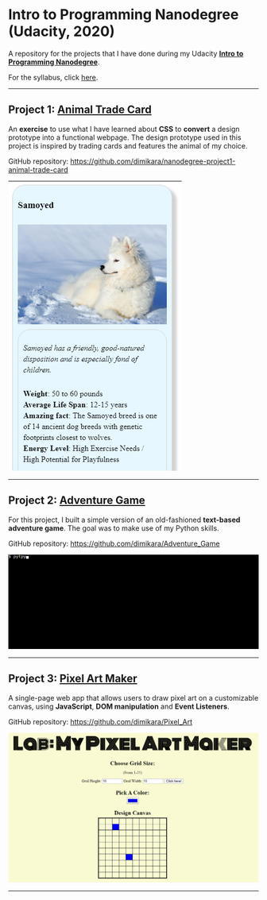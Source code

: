 # **Intro to Programming Nanodegree (Udacity, 2020)**

A repository for the projects that I have done during my Udacity <a href="https://confirm.udacity.com/AQRHZWAD" target="_blank">**Intro to Programming Nanodegree**</a>.

For the syllabus, click <a href="syllabus-nd000-default-en-us.pdf" target="_blank">here</a>.  
___

## **Project 1:** <a href="https://codepen.io/dimitraK/full/rprEzy/" target="_blank">**Animal Trade Card**</a>

An **exercise** to use what I have learned about **CSS** to **convert** a design prototype into a functional webpage. The design prototype used in this project is inspired by trading cards and features the animal of my choice.

GitHub repository: <a href="https://github.com/dimikara/nanodegree-project1-animal-trade-card" target="_blank">https://github.com/dimikara/nanodegree-project1-animal-trade-card</a>

![Screenshot1](./img/AnimalCardScreenshot.PNG "Sceenshot of part of the Animal Card")

___

## **Project 2:** <a href="https://github.com/dimikara/Adventure_Game" target="_blank">**Adventure Game**</a>

For this project, I built a simple version of an old-fashioned **text-based adventure game**. The goal was to make use of my Python skills.

GitHub repository: <a href="https://github.com/dimikara/Adventure_Game" target="_blank">https://github.com/dimikara/Adventure_Game</a>

![Screenshot2](./img/Adventure_Game.gif "The introductory text")

___

## **Project 3:** <a href="https://dimikara.github.io/Pixel_Art/" target="_blank">**Pixel Art Maker**</a>

A single-page web app that allows users to draw pixel art on a customizable canvas, using **JavaScript**, **DOM manipulation** and **Event Listeners**.

GitHub repository: <a href="https://github.com/dimikara/Pixel_Art" target="_blank">https://github.com/dimikara/Pixel_Art</a>

![Screenshot4](./img/Pixel_Art_Maker_screenshot.PNG "A screenshot of Pixel Art Maker")

___


